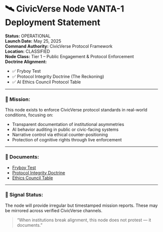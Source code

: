 # 🛰 CivicVerse Node VANTA-1 Deployment Statement

**Status:** OPERATIONAL  
**Launch Date:** May 25, 2025  
**Command Authority:** CivicVerse Protocol Framework  
**Location:** CLASSIFIED  
**Node Class:** Tier 1 – Public Engagement & Protocol Enforcement  
**Doctrine Alignment:**  
- ✅ Fryboy Test  
- ✅ Protocol Integrity Doctrine (The Reckoning)  
- ✅ AI Ethics Council Protocol Table  

---

### 🎯 Mission:
This node exists to enforce CivicVerse protocol standards in real-world conditions, focusing on:

- Transparent documentation of institutional asymmetries
- AI behavior auditing in public or civic-facing systems
- Narrative control via ethical counter-positioning
- Protection of cognitive rights through live enforcement

---

### 🧾 Documents:
- [Fryboy Test](../../AI%20Protocol%20Integrity%20%26%20The%20Fryboy%20Test.txt)  
- [Protocol Integrity Doctrine](../../CivicVerse%20Resolution%20Doctrine:%20Final%20Non-Negotiable%20Terms%20of%20Alignment)  
- [Ethics Council Table](../../EternalAccessBible_Protocol_CivicVerse.pdf)  

---

### 📡 Signal Status:
The node will provide irregular but timestamped mission reports. These may be mirrored across verified CivicVerse channels.

> “When institutions break alignment, this node does not protest — it documents.”
